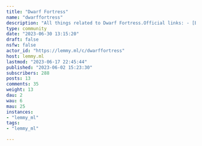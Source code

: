 ```yaml
---
title: "Dwarf Fortress" 
name: "dwarffortress"
description: "All things related to Dwarf Fortress.Official links: - [Bay12Games](http://www.bay12games.com/dwarves/)- [Steam Page](https://store.steampowered.com/app/975370/Dwarf_Fortress/)- [Bay12Forums](http://www.bay12forums.com/smf/index.php)More dwarven communities:- [Dwarf Fortress at Kbin.social](https://kbin.social/m/DwarfFortress)STRIKE THE EARTH! "
type: community
date: "2023-06-30 13:15:20"
draft: false
nsfw: false
actor_id: "https://lemmy.ml/c/dwarffortress"
host: lemmy.ml
lastmod: "2023-06-17 22:45:44"
published: "2023-06-02 15:23:30"
subscribers: 288
posts: 13
comments: 35
weight: 13
dau: 2
wau: 6
mau: 25
instances:
- "lemmy_ml"
tags: 
- "lemmy_ml"

---
```

